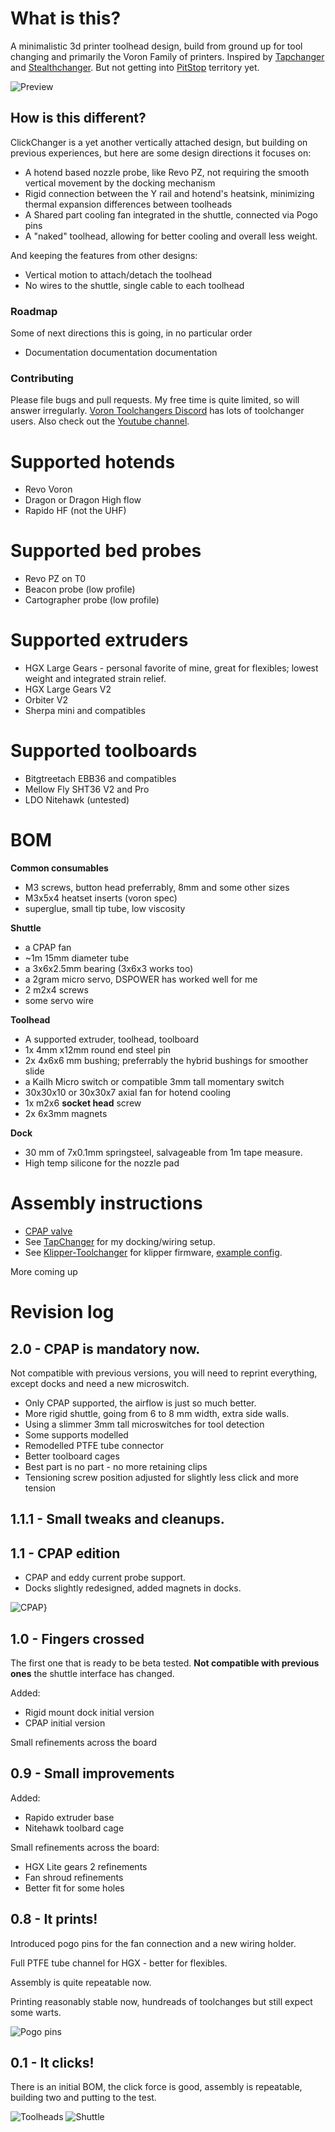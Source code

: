 # What is this?

A minimalistic 3d printer toolhead design, build from ground up for tool changing and primarily the Voron Family of printers.
Inspired by [Tapchanger](https://github.com/viesturz/tapchanger) and [Stealthchanger](https://github.com/DraftShift/StealthChanger). But not getting into  [PitStop](https://mihaidesigns.com/pitstop3/) territory yet.

![Preview](./Images/Main.jpg)

## How is this different?

ClickChanger is a yet another vertically attached design, but building on previous experiences, but here are some design directions it focuses on:
* A hotend based nozzle probe, like Revo PZ, not requiring the smooth vertical movement by the docking mechanism
* Rigid connection between the Y rail and hotend's heatsink, minimizing thermal expansion differences between toolheads
* A Shared part cooling fan integrated in the shuttle, connected via Pogo pins
* A "naked" toolhead, allowing for better cooling and overall less weight.

And keeping the features from other designs:

* Vertical motion to attach/detach the toolhead
* No wires to the shuttle, single cable to each toolhead


### Roadmap

Some of next directions this is going, in no particular order

* Documentation documentation documentation

### Contributing

Please file bugs and pull requests. My free time is quite limited, so will answer irregularly.
[Voron Toolchangers Discord](https://discord.com/invite/xmDWrYGwVJ) has lots of toolchanger users.
Also check out the [Youtube channel](https://www.youtube.com/playlist?list=PLqU7kX5nUJDT31KPcYAykZ2nuPKu_lhjn).

# Supported hotends

* Revo Voron
* Dragon or Dragon High flow
* Rapido HF (not the UHF)

# Supported bed probes
 * Revo PZ on T0
 * Beacon probe (low profile)
 * Cartographer probe (low profile)

# Supported extruders

* HGX Large Gears - personal favorite of mine, great for flexibles; lowest weight and integrated strain relief.
* HGX Large Gears V2
* Orbiter V2
* Sherpa mini and compatibles

# Supported toolboards
* Bitgtreetach EBB36 and compatibles
* Mellow Fly SHT36 V2 and Pro
* LDO Nitehawk (untested)

# BOM

**Common consumables**

* M3 screws, button head preferrably, 8mm and some other sizes
* M3x5x4 heatset inserts (voron spec)
* superglue, small tip tube, low viscosity

**Shuttle**

* a CPAP fan
* ~1m 15mm diameter tube
* a 3x6x2.5mm bearing (3x6x3 works too)
* a 2gram micro servo, DSPOWER has worked well for me
* 2 m2x4 screws
* some servo wire

**Toolhead**

* A supported extruder, toolhead, toolboard
* 1x 4mm x12mm round end steel pin
* 2x 4x6x6 mm bushing; preferrably the hybrid bushings for smoother slide
* a Kailh Micro switch or compatible 3mm tall momentary switch
* 30x30x10 or 30x30x7 axial fan for hotend cooling
* 1x m2x6 **socket head** screw
* 2x 6x3mm magnets

**Dock**

* 30 mm of 7x0.1mm springsteel, salvageable from 1m tape measure.
* High temp silicone for the nozzle pad

# Assembly instructions

* [CPAP valve](CPAP.md)
* See [TapChanger](https://github.com/viesturz/tapchanger) for my docking/wiring setup.
* See [Klipper-Toolchanger](https://github.com/viesturz/klipper-toolchanger/) for klipper firmware, [example config](https://github.com/viesturz/klipper-toolchanger/tree/main/examples/probe%20on%20T0).

More coming up

# Revision log

## 2.0 - CPAP is mandatory now.

Not compatible with previous versions, you will need to reprint everything, except docks and need a new microswitch.

* Only CPAP supported, the airflow is just so much better.
* More rigid shuttle, going from 6 to 8 mm width, extra side walls.
* Using a slimmer 3mm tall microswitches for tool detection
* Some supports modelled
* Remodelled PTFE tube connector
* Better toolboard cages
* Best part is no part - no more retaining clips
* Tensioning screw position adjusted for slightly less click and more tension

## 1.1.1 - Small tweaks and cleanups.

## 1.1 - CPAP edition

* CPAP and eddy current probe support.
* Docks slightly redesigned, added magnets in docks.

![CPAP](./Images/CPAP.jpg)}


## 1.0 - Fingers crossed

The first one that is ready to be beta tested. **Not compatible with previous ones** the shuttle interface has changed.

Added: 
* Rigid mount dock initial version
* CPAP initial version

Small refinements across the board


## 0.9 - Small improvements

Added:

* Rapido extruder base
* Nitehawk toolbard cage

Small refinements across the board:

* HGX Lite gears 2 refinements
* Fan shroud refinements
* Better fit for some holes


## 0.8 - It prints!

Introduced pogo pins for the fan connection and a new wiring holder.

Full PTFE tube channel for HGX - better for flexibles.

Assembly is quite repeatable now.

Printing reasonably stable now, hundreads of toolchanges but still expect some warts.

![Pogo pins](./Images/Pins.jpg)

## 0.1 - It clicks!

There is an initial BOM, the click force is good, assembly is repeatable, building two and putting to the test.

![Toolheads](./Images/Toolheads-0.1.jpg)
![Shuttle](./Images/Shuttle.jpg)
